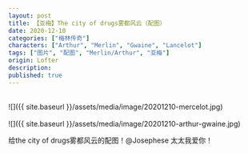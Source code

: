 ```yaml
---
layout: post
title: 【亚梅】The city of drugs雾都风云（配图）
date: 2020-12-10
categories: ["梅林传奇"]
characters: ["Arthur", "Merlin", "Gwaine", "Lancelot"]
tags: ["图片", "配图", "Merlin/Arthur", "亚梅"]
origin: Lofter
description: 
published: true
---
```


<br>
![]({{ site.baseurl }}/assets/media/image/20201210-mercelot.jpg)
<br><br>
![]({{ site.baseurl }}/assets/media/image/20201210-arthur-gwaine.jpg)

给the city of drugs雾都风云的配图！@Josephese 太太我爱你！
